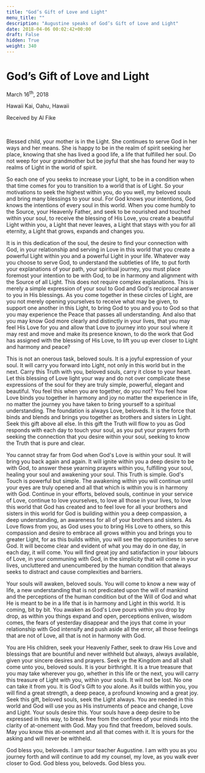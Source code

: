 ```yaml
---
title: "God’s Gift of Love and Light"
menu_title: ""
description: "Augustine speaks of God’s Gift of Love and Light"
date: 2018-04-06 00:02:42+00:00
draft: False
hidden: True
weight: 340
---
```

# God’s Gift of Love and Light

March 16<sup>th</sup>, 2018

Hawaii Kai, Oahu, Hawaii

Received by Al Fike

 

Blessed child, your mother is in the Light. She continues to serve God in her ways and her means. She is happy to be in the realm of spirit seeking her place, knowing that she has lived a good life, a life that fulfilled her soul. Do not weep for your grandmother but be joyful that she has found her way to realms of Light in the world of spirit.

So each one of you seeks to increase your Light, to be in a condition when that time comes for you to transition to a world that is of Light. So your motivations to seek the highest within you, do you well, my beloved souls and bring many blessings to your soul. For God knows your intentions, God knows the intentions of every soul in this world. When you come humbly to the Source, your Heavenly Father, and seek to be nourished and touched within your soul, to receive the blessing of His Love, you create a beautiful Light within you, a Light that never leaves, a Light that stays with you for all eternity, a Light that grows, expands and changes you.

It is in this dedication of the soul, the desire to find your connection with God, in your relationship and serving in Love in this world that you create a powerful Light within you and a powerful Light in your life. Whatever way you choose to serve God, to understand the subtleties of life, to put forth your explanations of your path, your spiritual journey, you must place foremost your intention to be with God, to be in harmony and alignment with the Source of all Light. This does not require complex explanations. This is merely a simple expression of your soul to God and God's reciprocal answer to you in His blessings. As you come together in these circles of Light, are you not merely opening yourselves to receive what may be given, to support one another in this Light, to bring God to you and you to God so that you may experience the Peace that passes all understanding. And also that you may know God more clearly and distinctly in your lives, that you may feel His Love for you and allow that Love to journey into your soul where it may rest and move and make its presence known, to do the work that God has assigned with the blessing of His Love, to lift you up ever closer to Light and harmony and peace?

This is not an onerous task, beloved souls. It is a joyful expression of your soul. It will carry you forward into Light, not only in this world but in the next. Carry this Truth with you, beloved souls, carry it close to your heart. Let this blessing of Love light your way and do not over complicate these expressions of the soul for they are truly simple, powerful, elegant and beautiful. You feel this when you are together, do you not? You feel how Love binds you together in harmony and joy no matter the experience in life, no matter the journey you have taken to bring yourself to a spiritual understanding. The foundation is always Love, beloveds. It is the force that binds and blends and brings you together as brothers and sisters in Light. Seek this gift above all else. In this gift the Truth will flow to you as God responds with each day to touch your soul, as you put your prayers forth seeking the connection that you desire within your soul, seeking to know the Truth that is pure and clear.

You cannot stray far from God when God's Love is within your soul. It will bring you back again and again. It will ignite within you a deep desire to be with God, to answer these yearning prayers within you, fulfilling your soul, healing your soul and awakening your soul. This Truth is simple. God's Touch is powerful but simple. The awakening within you will continue until your eyes are truly opened and all that which is within you is in harmony with God. Continue in your efforts, beloved souls, continue in your service of Love, continue to love yourselves, to love all those in your lives, to love this world that God has created and to feel love for all your brothers and sisters in this world for God is building within you a deep compassion, a deep understanding, an awareness for all of your brothers and sisters. As Love flows from you, as God uses you to bring His Love to others, so this compassion and desire to embrace all grows within you and brings you to greater Light, for as this builds within, you will see the opportunities to serve God. It will become clear and evident of what you may do in one day, in each day, it will come. You will find great joy and satisfaction in your labours of Love, in your communing with God, in the simplicity that will come in your lives, uncluttered and unencumbered by the human condition that always seeks to distract and cause complexities and barriers.

Your souls will awaken, beloved souls. You will come to know a new way of life, a new understanding that is not predicated upon the will of mankind and the perceptions of the human condition but of the Will of God and what He is meant to be in a life that is in harmony and Light in this world. It is coming, bit by bit. You awaken as God's Love pours within you drop by drop, as within you things expand and open, perceptions enliven, wisdom comes, the fears of yesterday disappear and the joys that come in your relationship with God intensify and push aside all the error, all those feelings that are not of Love, all that is not in harmony with God.

You are His children, seek your Heavenly Father, seek to draw His Love and blessings that are bountiful and never withheld but always, always available, given your sincere desires and prayers. Seek ye the Kingdom and all shall come unto you, beloved souls. It is your birthright. It is a true treasure that you may take wherever you go, whether in this life or the next, you will carry this treasure of Light with you, within your souls. It will not be lost. No one can take it from you. It is God's Gift to you alone. As it builds within you, you will find a great strength, a deep peace, a profound knowing and a great joy. Seek this gift, beloved souls, seek the Light always. You are needed in this world and God will use you as His instruments of peace and change, Love and Light. Your souls desire this. Your souls have a deep desire to be expressed in this way, to break free from the confines of your minds into the clarity of at-onement with God. May you find that freedom, beloved souls. May you know this at-onement and all that comes with it. It is yours for the asking and will never be withheld.

God bless you, beloveds. I am your teacher Augustine. I am with you as you journey forth and will continue to add my counsel, my love, as you walk ever closer to God. God bless you, beloveds. God bless you.
